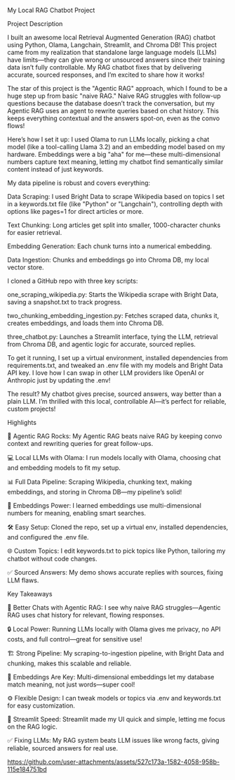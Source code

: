 My Local RAG Chatbot Project

Project Description

I built an awesome local Retrieval Augmented Generation (RAG) chatbot using Python, Olama, Langchain, Streamlit, and Chroma DB! This project came from my realization that standalone large language models (LLMs) have limits—they can give wrong or unsourced answers since their training data isn’t fully controllable. My RAG chatbot fixes that by delivering accurate, sourced responses, and I’m excited to share how it works!

The star of this project is the "Agentic RAG" approach, which I found to be a huge step up from basic "naive RAG." Naive RAG struggles with follow-up questions because the database doesn’t track the conversation, but my Agentic RAG uses an agent to rewrite queries based on chat history. This keeps everything contextual and the answers spot-on, even as the convo flows!

Here’s how I set it up: I used Olama to run LLMs locally, picking a chat model (like a tool-calling Llama 3.2) and an embedding model based on my hardware. Embeddings were a big "aha" for me—these multi-dimensional numbers capture text meaning, letting my chatbot find semantically similar content instead of just keywords.

My data pipeline is robust and covers everything:





Data Scraping: I used Bright Data to scrape Wikipedia based on topics I set in a keywords.txt file (like "Python" or "Langchain"), controlling depth with options like pages=1 for direct articles or more.



Text Chunking: Long articles get split into smaller, 1000-character chunks for easier retrieval.



Embedding Generation: Each chunk turns into a numerical embedding.



Data Ingestion: Chunks and embeddings go into Chroma DB, my local vector store.

I cloned a GitHub repo with three key scripts:





one_scraping_wikipedia.py: Starts the Wikipedia scrape with Bright Data, saving a snapshot.txt to track progress.



two_chunking_embedding_ingestion.py: Fetches scraped data, chunks it, creates embeddings, and loads them into Chroma DB.



three_chatbot.py: Launches a Streamlit interface, tying the LLM, retrieval from Chroma DB, and agentic logic for accurate, sourced replies.

To get it running, I set up a virtual environment, installed dependencies from requirements.txt, and tweaked an .env file with my models and Bright Data API key. I love how I can swap in other LLM providers like OpenAI or Anthropic just by updating the .env!

The result? My chatbot gives precise, sourced answers, way better than a plain LLM. I’m thrilled with this local, controllable AI—it’s perfect for reliable, custom projects!

Highlights





🤖 Agentic RAG Rocks: My Agentic RAG beats naive RAG by keeping convo context and rewriting queries for great follow-ups.



💻 Local LLMs with Olama: I run models locally with Olama, choosing chat and embedding models to fit my setup.



📊 Full Data Pipeline: Scraping Wikipedia, chunking text, making embeddings, and storing in Chroma DB—my pipeline’s solid!



🧠 Embeddings Power: I learned embeddings use multi-dimensional numbers for meaning, enabling smart searches.



🛠️ Easy Setup: Cloned the repo, set up a virtual env, installed dependencies, and configured the .env file.



🌐 Custom Topics: I edit keywords.txt to pick topics like Python, tailoring my chatbot without code changes.



✅ Sourced Answers: My demo shows accurate replies with sources, fixing LLM flaws.

Key Takeaways





🧠 Better Chats with Agentic RAG: I see why naive RAG struggles—Agentic RAG uses chat history for relevant, flowing responses.



🔒 Local Power: Running LLMs locally with Olama gives me privacy, no API costs, and full control—great for sensitive use!



🏗️ Strong Pipeline: My scraping-to-ingestion pipeline, with Bright Data and chunking, makes this scalable and reliable.



🎯 Embeddings Are Key: Multi-dimensional embeddings let my database match meaning, not just words—super cool!



⚙️ Flexible Design: I can tweak models or topics via .env and keywords.txt for easy customization.



🚀 Streamlit Speed: Streamlit made my UI quick and simple, letting me focus on the RAG logic.



✅ Fixing LLMs: My RAG system beats LLM issues like wrong facts, giving reliable, sourced answers for real use.


https://github.com/user-attachments/assets/527c173a-1582-4058-958b-115e184751bd

